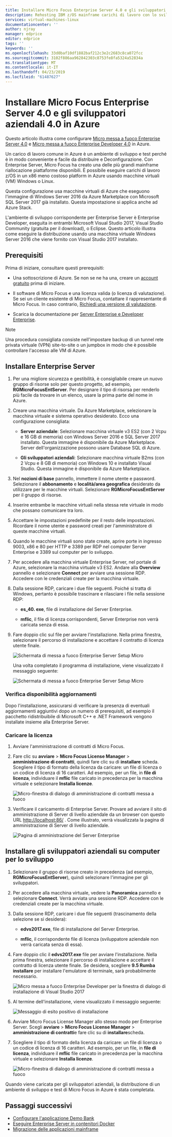```yaml
---
title: Installare Micro Focus Enterprise Server 4.0 e gli sviluppatori aziendali 4.0 in Azure | Microsoft Docs
description: Rehosting IBM z/OS mainframe carichi di lavoro con lo sviluppo di Micro Focus e testare l'ambiente in macchine virtuali di Azure (VM).
services: virtual-machines-linux
documentationcenter: ''
author: njray
manager: edprice
editor: edprice
tags: ''
keywords: ''
ms.openlocfilehash: 33d0baf10df1882baf212c3e2c2683c8ca072fcc
ms.sourcegitcommit: 3102f886aa962842303c8753fe8fa5324a52834a
ms.translationtype: MT
ms.contentlocale: it-IT
ms.lasthandoff: 04/23/2019
ms.locfileid: "61487627"
---
```

# <a name="install-micro-focus-enterprise-server-40-and-enterprise-developer-40-on-azure"></a>Installare Micro Focus Enterprise Server 4.0 e gli sviluppatori aziendali 4.0 in Azure

Questo articolo illustra come configurare [Micro messa a fuoco Enterprise Server 4.0](https://www.microfocus.com/documentation/enterprise-developer/es30/) e [Micro messa a fuoco Enterprise Developer 4.0](https://www.microfocus.com/documentation/enterprise-developer/ed_30/) in Azure.

Un carico di lavoro comune in Azure è un ambiente di sviluppo e test perché è in modo conveniente e facile da distribuire e Deconfigurazione. Con Enterprise Server, Micro Focus ha creato una delle più grandi mainframe riallocazione piattaforme disponibili. È possibile eseguire carichi di lavoro z/OS in un x86 meno costoso platform in Azure usando macchine virtuali (VM) Windows o Linux.

Questa configurazione usa macchine virtuali di Azure che eseguono l'immagine di Windows Server 2016 da Azure Marketplace con Microsoft SQL Server 2017 già installato. Questa impostazione si applica anche ad Azure Stack.

L'ambiente di sviluppo corrispondente per Enterprise Server è Enterprise Developer, eseguita in entrambi Microsoft Visual Studio 2017, Visual Studio Community (gratuita per il download), o Eclipse. Questo articolo illustra come eseguire la distribuzione usando una macchina virtuale Windows Server 2016 che viene fornito con Visual Studio 2017 installato.

## <a name="prerequisites"></a>Prerequisiti

Prima di iniziare, consultare questi prerequisiti:

- Una sottoscrizione di Azure. Se non se ne ha una, creare un [account gratuito](https://azure.microsoft.com/free/?WT.mc_id=A261C142F) prima di iniziare.

- Il software di Micro Focus e una licenza valida (o licenza di valutazione). Se sei un cliente esistente di Micro Focus, contattare il rappresentante di Micro Focus. In caso contrario, [Richiedi una versione di valutazione](https://www.microfocus.com/products/enterprise-suite/enterprise-server/trial/).

- Scarica la documentazione per [Server Enterprise e Developer Enterprise](https://www.microfocus.com/documentation/enterprise-developer/#").

> [!NOTE]
> Una procedura consigliata consiste nell'impostare backup di un tunnel rete privata virtuale (VPN) site-to-site o un jumpbox in modo che è possibile controllare l'accesso alle VM di Azure.

## <a name="install-enterprise-server"></a>Installare Enterprise Server

1. Per una migliore sicurezza e gestibilità, è consigliabile creare un nuovo gruppo di risorse solo per questo progetto, ad esempio, **RGMicroFocusEntServer**. Per designare il tipo di risorsa per renderlo più facile da trovare in un elenco, usare la prima parte del nome in Azure.

2. Creare una macchina virtuale. Da Azure Marketplace, selezionare la macchina virtuale e sistema operativo desiderato. Ecco una configurazione consigliata:

    - **Server aziendale**: Selezionare macchina virtuale v3 ES2 (con 2 Vcpu e 16 GB di memoria) con Windows Server 2016 e SQL Server 2017 installato. Questa immagine è disponibile da Azure Marketplace. Server dell'organizzazione possono usare Database SQL di Azure.

    - **Gli sviluppatori aziendali**: Selezionare macchina virtuale B2ms (con 2 Vcpu e 8 GB di memoria) con Windows 10 e installato Visual Studio. Questa immagine è disponibile da Azure Marketplace.

3. Nel **nozioni di base** pannello, immettere il nome utente e password. Selezionare il **abbonamento** e **località/area geografica** desiderato da utilizzare per le macchine virtuali. Selezionare **RGMicroFocusEntServer** per il gruppo di risorse.

4. Inserire entrambe le macchine virtuali nella stessa rete virtuale in modo che possano comunicare tra loro.

5. Accettare le impostazioni predefinite per il resto delle impostazioni. Ricordare il nome utente e password creati per l'amministratore di queste macchine virtuali.

6. Quando le macchine virtuali sono state create, aprire porte in ingresso 9003, x86 e 80 per HTTP e 3389 per RDP nel computer Server Enterprise e 3389 sul computer per lo sviluppo.

7. Per accedere alla macchina virtuale Enterprise Server, nel portale di Azure, selezionare la macchina virtuale v3 ES2. Andare alla **Overview** pannello e selezionare **Connect** per avviare una sessione RDP. Accedere con le credenziali create per la macchina virtuale.

8. Dalla sessione RDP, caricare i due file seguenti. Poiché si tratta di Windows, pertanto è possibile trascinare e rilasciare i file nella sessione RDP:

    - **es\_40. exe**, file di installazione del Server Enterprise.

    - **mflic**, il file di licenza corrispondenti, Server Enterprise non verrà caricata senza di essa.

9. Fare doppio clic sul file per avviare l'installazione. Nella prima finestra, selezionare il percorso di installazione e accettare il contratto di licenza utente finale.

     ![Schermata di messa a fuoco Enterprise Server Setup Micro](media/01-enterprise-server.png)

     Una volta completato il programma di installazione, viene visualizzato il messaggio seguente:

     ![Schermata di messa a fuoco Enterprise Server Setup Micro](media/02-enterprise-server.png)

### <a name="check-for-updates"></a>Verifica disponibilità aggiornamenti

Dopo l'installazione, assicurarsi di verificare la presenza di eventuali aggiornamenti aggiuntivi dopo un numero di prerequisiti, ad esempio il pacchetto ridistribuibile di Microsoft C++ e .NET Framework vengono installate insieme alla Enterprise Server.

### <a name="upload-the-license"></a>Caricare la licenza

1. Avviare l'amministrazione di contratti di Micro Focus.

2. Fare clic su **avviare** \> **Micro Focus License Manager** \> **amministrazione di contratti**, quindi fare clic su di **installare** scheda. Scegliere il tipo di formato della licenza da caricare: un file di licenza o un codice di licenza di 16 caratteri. Ad esempio, per un file, in **file di licenza**, individuare il **mflic** file caricato in precedenza per la macchina virtuale e selezionare **Installa licenze**.

     ![Micro-finestra di dialogo di amministrazione di contratti messa a fuoco](media/03-enterprise-server.png)

3. Verificare il caricamento di Enterprise Server. Provare ad avviare il sito di amministrazione di Server di livello aziendale da un browser con questo URL <http://localhost:86/> . Come illustrato, verrà visualizzata la pagina di amministrazione di Server di livello aziendale.

     ![Pagina di amministrazione del Server Enterprise](media/04-enterprise-admin.png)

## <a name="install-enterprise-developer-on-the-developer-machine"></a>Installare gli sviluppatori aziendali su computer per lo sviluppo

1. Selezionare il gruppo di risorse creato in precedenza (ad esempio, **RGMicroFocusEntServer**), quindi selezionare l'immagine per gli sviluppatori.

2. Per accedere alla macchina virtuale, vedere la **Panoramica** pannello e selezionare **Connect**. Verrà avviata una sessione RDP. Accedere con le credenziali create per la macchina virtuale.

3. Dalla sessione RDP, caricare i due file seguenti (trascinamento della selezione se si desidera):

    - **edvs2017.exe**, file di installazione del Server Enterprise.

    - **mflic**, il corrispondente file di licenza (sviluppatore aziendale non verrà caricata senza di essa).

4. Fare doppio clic il **edvs2017.exe** file per avviare l'installazione. Nella prima finestra, selezionare il percorso di installazione e accettare il contratto di licenza utente finale. Se desidera, scegliere **9.5 Rumba installare** per installare l'emulatore di terminale, sarà probabilmente necessario.

     ![Micro messa a fuoco Enterprise Developer per la finestra di dialogo di installazione di Visual Studio 2017](media/04-enterprise-server.png)

5. Al termine dell'installazione, viene visualizzato il messaggio seguente:

     ![Messaggio di esito positivo di installazione](media/05-enterprise-server.png)

6. Avviare Micro Focus License Manager allo stesso modo per Enterprise Server. Scegli **avviare** \> **Micro Focus License Manager** \> **amministrazione di contratti**e fare clic su di **installare**scheda.

7. Scegliere il tipo di formato della licenza da caricare: un file di licenza o un codice di licenza di 16 caratteri. Ad esempio, per un file, in **file di licenza**, individuare il **mflic** file caricato in precedenza per la macchina virtuale e selezionare **Installa licenze**.

     ![Micro-finestra di dialogo di amministrazione di contratti messa a fuoco](/edia/07-enterprise-server.png)

Quando viene caricata per gli sviluppatori aziendali, la distribuzione di un ambiente di sviluppo e test di Micro Focus in Azure è stata completata.

## <a name="next-steps"></a>Passaggi successivi

- [Configurare l'applicazione Demo Bank](./demo.md)
- [Eseguire Enterprise Server in contenitori Docker](./run-enterprise-server-container.md)
- [Migrazione delle applicazioni mainframe](/azure/architecture/cloud-adoption/infrastructure/mainframe-migration/application-strategies)
